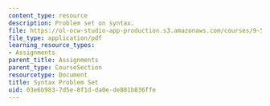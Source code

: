 ```yaml
---
content_type: resource
description: Problem set on syntax.
file: https://ol-ocw-studio-app-production.s3.amazonaws.com/courses/9-56j-abnormal-language-fall-2004/03e6b9837d5e8f1dda0ede801b836ffe_synt_problem_set.pdf
file_type: application/pdf
learning_resource_types:
- Assignments
parent_title: Assignments
parent_type: CourseSection
resourcetype: Document
title: Syntax Problem Set
uid: 03e6b983-7d5e-8f1d-da0e-de801b836ffe
---
```

